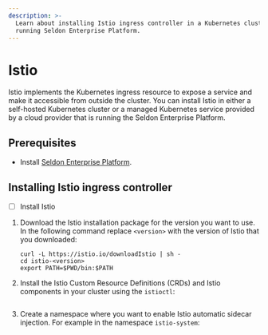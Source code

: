 ```yaml
---
description: >-
  Learn about installing Istio ingress controller in a Kubernetes cluster
  running Seldon Enterprise Platform.
---
```


# Istio

Istio implements the Kubernetes ingress resource to expose a service and make it accessible from outside the cluster. You can install Istio in either a self-hosted Kubernetes cluster or a managed Kubernetes service provided by a cloud provider that is running the Seldon Enterprise Platform.

## Prerequisites

* Install [Seldon Enterprise Platform](../seldon-enterprise-platform.md).

## Installing Istio ingress controller

* [ ] Install Istio

1. Download the Istio installation package for the version you want to use. In the following command replace `<version>` with the version of Istio that you downloaded:

    ```
    curl -L https://istio.io/downloadIstio | sh -
    cd istio-<version>
    export PATH=$PWD/bin:$PATH
    ```
1. Install the Istio Custom Resource Definitions (CRDs) and Istio components in your cluster using the `istioctl`:
    ```
    ```
1. Create a namespace where you want to enable Istio automatic sidecar injection. For example in the namespace `istio-system`:
    ```
    ```


